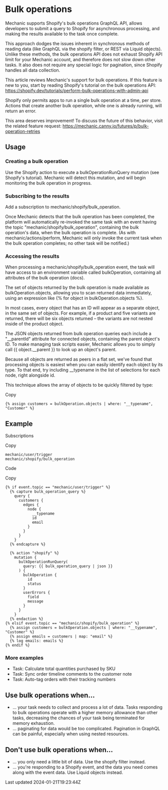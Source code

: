 # Bulk operations

Mechanic supports Shopify's bulk operations GraphQL API, allows developers to submit a query to Shopify for asynchronous processing, and making the results available to the task once complete.

This approach dodges the issues inherent in synchronous methods of reading data (like GraphQL via the shopify filter, or REST via Liquid objects). Unlike these methods, the bulk operations API does not exhaust Shopify API limit for your Mechanic account, and therefore does not slow down other tasks. It also does not require any special logic for pagination, since Shopify handles all data collection.

This article reviews Mechanic's support for bulk operations. If this feature is new to you, start by reading Shopify's tutorial on the bulk operations API: https://shopify.dev/tutorials/perform-bulk-operations-with-admin-api

Shopify only permits apps to run a single bulk operation at a time, per store. Actions that create another bulk operation, while one is already running, will return an error.

This area deserves improvement! To discuss the future of this behavior, visit the related feature request: https://mechanic.canny.io/futures/p/bulk-operation-retries

## Usage

### Creating a bulk operation

Use the Shopify action to execute a bulkOperationRunQuery mutation (see Shopify's tutorial). Mechanic will detect this mutation, and will begin monitoring the bulk operation in progress.

### Subscribing to the results

Add a subscription to mechanic/shopify/bulk\_operation.

Once Mechanic detects that the bulk operation has been completed, the platform will automatically re-invoked the same task with an event having the topic "mechanic/shopify/bulk\_operation", containing the bulk operation's data, when the bulk operation is complete. (As with mechanic/actions/perform, Mechanic will only invoke the current task when the bulk operation completes; no other task will be notified.)

### Accessing the results

When processing a mechanic/shopify/bulk\_operation event, the task will have access to an environment variable called bulkOperation, containing all attributes of the bulk operation (docs).

The set of objects returned by the bulk operation is made available as bulkOperation.objects, allowing you to scan returned data immediately, using an expression like {% for object in bulkOperation.objects %}.

In most cases, every object that has an ID will appear as a separate object, in the same set of objects. For example, if a product and five variants are returned, there will be six objects returned – the variants are not nested inside of the product object.

The JSON objects returned from bulk operation queries each include a "\_\_parentId" attribute for connected objects, containing the parent object's ID. To make managing task scripts easier, Mechanic allows you to simply call {{ object.\_\_parent }} to look up an object's parent.

Because all objects are returned as peers in a flat set, we've found that processing objects is easiest when you can easily identify each object by its type. To that end, try including \_\_typename in the list of selections for each node, right alongside id.

This technique allows the array of objects to be quickly filtered by type:

Copy

    {% assign customers = bulkOperation.objects | where: "__typename", "Customer" %}

## Example

Subscriptions

Copy

    mechanic/user/trigger
    mechanic/shopify/bulk_operation

Code

Copy

    {% if event.topic == "mechanic/user/trigger" %}
      {% capture bulk_operation_query %}
        query {
          customers {
            edges {
              node {
                __typename
                id
                email
              }
            }
          }
        }
      {% endcapture %}
    
      {% action "shopify" %}
        mutation {
          bulkOperationRunQuery(
            query: {{ bulk_operation_query | json }}
          ) {
            bulkOperation {
              id
              status
            }
            userErrors {
              field
              message
            }
          }
        }
      {% endaction %}
    {% elsif event.topic == "mechanic/shopify/bulk_operation" %}
      {% assign customers = bulkOperation.objects | where: "__typename", "Customer" %}
      {% assign emails = customers | map: "email" %}
      {% log emails: emails %}
    {% endif %}

### More examples

- Task: Calculate total quantities purchased by SKU
- Task: Sync order timeline comments to the customer note
- Task: Auto-tag orders with their tracking numbers

## Use bulk operations when...

- ... your task needs to collect and process a lot of data. Tasks responding to bulk operations operate with a higher memory allowance than other tasks, decreasing the chances of your task being terminated for memory exhaustion.
- ... paginating for data would be too complicated. Pagination in GraphQL can be painful, especially when using nested resources.

## Don't use bulk operations when...

- ... you only need a little bit of data. Use the shopify filter instead.
- ... you're responding to a Shopify event, and the data you need comes along with the event data. Use Liquid objects instead.

Last updated 2024-01-21T19:23:44Z